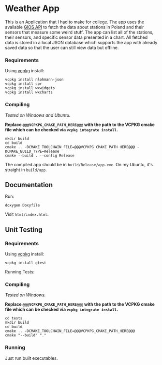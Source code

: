 # Weather App

This is an Application that I had to make for college. The app uses the available [GIOS API](https://powietrze.gios.gov.pl/pjp/content/api) to fetch the data about stations in Poland and their sensors that measure some weird stuff. The app can list all of the stations, their sensors, and specific sensor data presented in a chart. All fetched data is stored in a local JSON database which supports the app with already saved data so that the user can still view data but offline.

### Requirements

Using [vcpkg](https://vcpkg.io/) install:

```
vcpkg install nlohmann-json
vcpkg install cpr
vcpkg install wxwidgets
vcpkg install wxcharts
```

### Compiling

*Tested on Windows and Ubuntu.*

**Replace `@@@VCPKPG_CMAKE_PATH_HERE@@@` with the path to the VCPKG cmake file which can be checked via `vcpkg integrate install`.**
```
mkdir build
cd build
cmake .. -DCMAKE_TOOLCHAIN_FILE=@@@VCPKPG_CMAKE_PATH_HERE@@@ -DCMAKE_BUILD_TYPE=Release
cmake --build . --config Release
```

The compiled app should be in `build/Release/app.exe`. On my Ubuntu, it's straight in `build/app`.

## Documentation

Run:

```
doxygen Doxyfile
```

Visit `html/index.html`.

## Unit Testing

### Requirements

Using [vcpkg](https://vcpkg.io/) install:

```
vcpkg install gtest
```

Running Tests:

### Compiling

*Tested on Windows.*

**Replace `@@@VCPKPG_CMAKE_PATH_HERE@@@` with the path to the VCPKG cmake file which can be checked via `vcpkg integrate install`.**
```
cd tests
mkdir build
cd build
cmake .. -DCMAKE_TOOLCHAIN_FILE=@@@VCPKPG_CMAKE_PATH_HERE@@@
cmake "--build" "."
```

### Running

Just run built executables.
